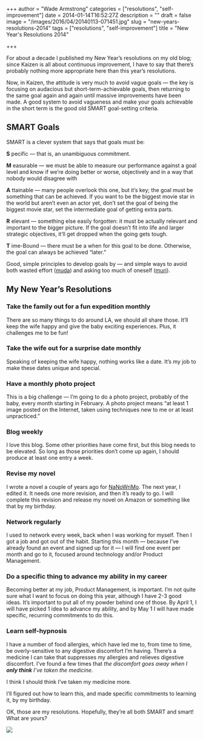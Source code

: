 +++
author = "Wade Armstrong"
categories = ["resolutions", "self-improvement"]
date = 2014-01-14T16:52:27Z
description = ""
draft = false
image = "/images/2016/04/20140113-071451.jpg"
slug = "new-years-resolutions-2014"
tags = ["resolutions", "self-improvement"]
title = "New Year's Resolutions 2014"

+++


For about a decade I published my New Year’s resolutions on my old blog; since Kaizen is all about continuous improvement, I have to say that there’s probably nothing more appropriate here than this year’s resolutions.

Now, in Kaizen, the attitude is very much to avoid vague goals — the key is focusing on audacious but short-term-achievable goals, then returning to the same goal again and again until massive improvements have been made. A good system to avoid vagueness and make your goals achievable in the short term is the good old SMART goal-setting criteria.


## SMART Goals

SMART is a clever system that says that goals must be:

**S** pecific — that is, an unambiguous commitment.

**M** easurable — we must be able to measure our performance against a goal level and know if we’re doing better or worse, objectively and in a way that nobody would disagree with

**A** ttainable — many people overlook this one, but it’s key; the goal must be something that can be achieved. If you want to be the biggest movie star in the world but aren’t even an actor yet, don’t set the goal of being the biggest movie star, set the intermediate goal of getting extra parts.

**R** elevant — something else easily forgotten: it must be actually relevant and important to the bigger picture. If the goal doesn’t fit into life and larger strategic objectives, it’ll get dropped when the going gets tough.

**T** ime-Bound — there must be a when for this goal to be done. Otherwise, the goal can always be achieved “later.”

Good, simple principles to develop goals by — and simple ways to avoid both wasted effort ([muda](/glossary#muda)) and asking too much of oneself ([muri](/glossary#muri)).


## My New Year’s Resolutions

### Take the family out for a fun expedition monthly

There are so many things to do around LA, we should all share those. It’ll keep the wife happy and give the baby exciting experiences. Plus, it challenges me to be fun!

### Take the wife out for a surprise date monthly

Speaking of keeping the wife happy, nothing works like a date. It’s my job to make these dates unique and special.

### Have a monthly photo project

This is a big challenge — I’m going to do a photo project, probably of the baby, every month starting in February. A photo project means “at least 1 image posted on the Internet, taken using techniques new to me or at least unpracticed.”

### Blog weekly

I love this blog. Some other priorities have come first, but this blog needs to be elevated. So long as those priorities don’t come up again, I should produce at least one entry a week.

### Revise my novel

I wrote a novel a couple of years ago for [NaNoWriMo](http://nanowrimo.org/). The next year, I edited it. It needs one more revision, and then it’s ready to go. I will complete this revision and release my novel on Amazon or something like that by my birthday.

### Network regularly

I used to network every week, back when I was working for myself. Then I got a job and got out of the habit. Starting this month — because I’ve already found an event and signed up for it — I will find one event per month and go to it, focused around technology and/or Product Management.

### Do a specific thing to advance my ability in my career

Becoming better at my job, Product Management, is important. I’m not quite sure what I want to focus on doing this year, although I have 2-3 good ideas. It’s important to put all of my powder behind one of those. By April 1, I will have picked 1 idea to advance my ability, and by May 1 I will have made specific, recurring commitments to do this.

### Learn self-hypnosis

I have a number of food allergies, which have led me to, from time to time, be overly-sensitive to any digestive discomfort I’m having. There’s a medicine I can take that suppresses my allergies and relieves digestive discomfort. I’ve found a few times that *the discomfort goes away when I **only think** I’ve taken the medicine*.

I think I should think I’ve taken my medicine more.

I’ll figured out how to learn this, and made specific commitments to learning it, by my birthday.

OK, those are my resolutions. Hopefully, they’re all both SMART and smart! What are yours?

[![](/content/images/2016/04/20140113-070624.jpg)](/content/images/2016/04/20140113-070624.jpg)

